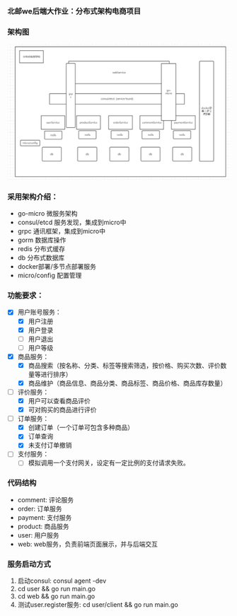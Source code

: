 ### 北邮we后端大作业：分布式架构电商项目

### 架构图
![avatar](./web/static/images/readme/framwork.png)

### 采用架构介绍：
* go-micro 微服务架构
* consul/etcd 服务发现，集成到micro中
* grpc 通讯框架，集成到micro中
* gorm 数据库操作
* redis 分布式缓存
* db 分布式数据库
* docker部署/多节点部署服务
* micro/config 配置管理

### 功能要求：
- [x] 用户账号服务：
    - [x] 用户注册
    - [x] 用户登录
    - [ ] 用户退出
    - [ ] 用户等级
- [x] 商品服务：
    - [x] 商品搜索（按名称、分类、标签等搜索筛选，按价格、购买次数、评价数量等进行排序）
    - [x] 商品维护（商品信息、商品分类、商品标签、商品价格、商品库存数量）
- [ ] 评价服务：
    - [x] 用户可以查看商品评价
    - [x] 可对购买的商品进行评价
- [ ] 订单服务：
    - [x] 创建订单（一个订单可包含多种商品）
    - [x] 订单查询
    - [x] 未支付订单撤销
- [ ] 支付服务：
    - [ ] 模拟调用一个支付网关，设定有一定比例的支付请求失败。

### 代码结构
* comment: 评论服务
* order: 订单服务
* payment: 支付服务
* product: 商品服务
* user: 用户服务
* web: web服务，负责前端页面展示，并与后端交互

### 服务启动方式

1. 启动consul: consul agent -dev
2. cd user && go run main.go
3. cd web && go run main.go
4. 测试user.register服务: cd user/client && go run main.go